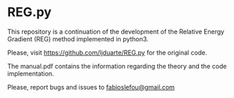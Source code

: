 # REG.py
This repository is a continuation of the development of the Relative Energy Gradient (REG) method implemented in python3.

Please, visit https://github.com/ljduarte/REG.py for the original code.

The manual.pdf contains the information regarding the theory and the code implementation. 

Please, report bugs and issues to fabioslefou@gmail.com
